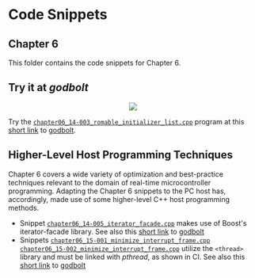 # Code Snippets
## Chapter 6

This folder contains the code snippets for Chapter 6.

## Try it at _godbolt_

<p align="center">
    <a href="https://godbolt.org/z/qGh6WMYvh" alt="godbolt">
        <img src="https://img.shields.io/badge/try%20it%20on-godbolt-green" /></a>
</p>

Try the [`chapter06_14-003_romable_initializer_list.cpp`](./chapter06_14-003_romable_initializer_list.cpp)
program at this
[short link](https://godbolt.org/z/qGh6WMYvh) to [godbolt](https://godbolt.org/).

## Higher-Level Host Programming Techniques

Chapter 6 covers a wide variety of optimization and best-practice techniques
relevant to the domain of real-time microcontroller programming.
Adapting the Chapter 6 snippets to the PC host has, accordingly,
made use of some higher-level C++ host programming methods.

  - Snippet [`chapter06_14-005_iterator_facade.cpp`](./chapter06_14-005_iterator_facade.cpp) makes use of Boost's iterator-facade library. See also this [short link](https://godbolt.org/z/8e7zPGErd) to [godbolt](https://godbolt.org/)
  - Snippets [`chapter06_15-001_minimize_interrupt_frame.cpp`](./chapter06_15-001_minimize_interrupt_frame.cpp) [`chapter06_15-002_minimize_interrupt_frame.cpp`](./chapter06_15-002_minimize_interrupt_frame.cpp) utilize the `<thread>` library and must be linked with _pthread_, as shown in CI. See also this [short link](https://godbolt.org/z/sv9x7qrfb) to [godbolt](https://godbolt.org/)
